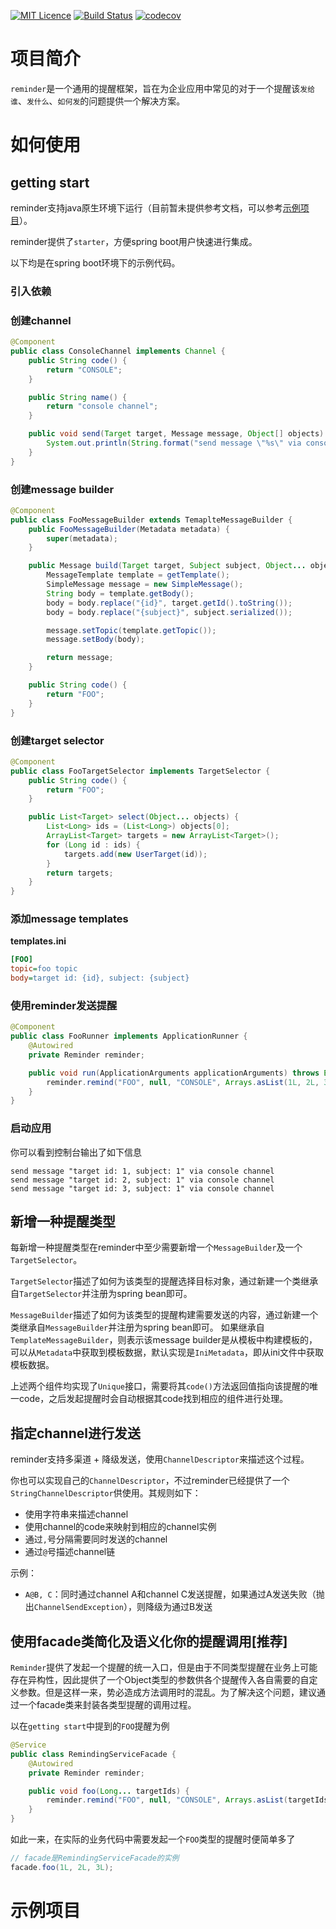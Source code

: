 [![MIT Licence](https://badges.frapsoft.com/os/mit/mit.svg?v=103)](https://opensource.org/licenses/mit-license.php)
[![Build Status](https://www.travis-ci.org/taccisum/reminder.svg?branch=master)](https://www.travis-ci.org/taccisum/reminder)
[![codecov](https://codecov.io/gh/taccisum/reminder/branch/master/graph/badge.svg)](https://codecov.io/gh/taccisum/reminder)


# 项目简介

`reminder`是一个通用的提醒框架，旨在为企业应用中常见的对于一个提醒该`发给谁`、`发什么`、`如何发`的问题提供一个解决方案。

# 如何使用

## getting start

reminder支持java原生环境下运行（目前暂未提供参考文档，可以参考[示例项目](#示例项目)）。

reminder提供了`starter`，方便spring boot用户快速进行集成。

以下均是在spring boot环境下的示例代码。

### 引入依赖

### 创建channel
```java
@Component
public class ConsoleChannel implements Channel {
    public String code() {
        return "CONSOLE";
    }

    public String name() {
        return "console channel";
    }

    public void send(Target target, Message message, Object[] objects) {
        System.out.println(String.format("send message \"%s\" via console channel", message.getBody()));
    }
}
```

### 创建message builder

```java
@Component
public class FooMessageBuilder extends TemaplteMessageBuilder {
    public FooMessageBuilder(Metadata metadata) {
        super(metadata);
    }

    public Message build(Target target, Subject subject, Object... objects) {
        MessageTemplate template = getTemplate();
        SimpleMessage message = new SimpleMessage();
        String body = template.getBody();
        body = body.replace("{id}", target.getId().toString());
        body = body.replace("{subject}", subject.serialized());

        message.setTopic(template.getTopic());
        message.setBody(body);

        return message;
    }

    public String code() {
        return "FOO";
    }
}
```

### 创建target selector

```java
@Component
public class FooTargetSelector implements TargetSelector {
    public String code() {
        return "FOO";
    }

    public List<Target> select(Object... objects) {
        List<Long> ids = (List<Long>) objects[0];
        ArrayList<Target> targets = new ArrayList<Target>();
        for (Long id : ids) {
            targets.add(new UserTarget(id));
        }
        return targets;
    }
}
```

### 添加message templates

**templates.ini**
```ini
[FOO]
topic=foo topic
body=target id: {id}, subject: {subject}
```

### 使用reminder发送提醒

```java
@Component
public class FooRunner implements ApplicationRunner {
    @Autowired
    private Reminder reminder;

    public void run(ApplicationArguments applicationArguments) throws Exception {
        reminder.remind("FOO", null, "CONSOLE", Arrays.asList(1L, 2L, 3L));
    }
}
```

### 启动应用

你可以看到控制台输出了如下信息
```text
send message "target id: 1, subject: 1" via console channel
send message "target id: 2, subject: 1" via console channel
send message "target id: 3, subject: 1" via console channel
```

## 新增一种提醒类型 

每新增一种提醒类型在reminder中至少需要新增一个`MessageBuilder`及一个`TargetSelector`。

`TargetSelector`描述了如何为该类型的提醒选择目标对象，通过新建一个类继承自`TargetSelector`并注册为spring bean即可。

`MessageBuilder`描述了如何为该类型的提醒构建需要发送的内容，通过新建一个类继承自`MessageBuilder`并注册为spring bean即可。
如果继承自`TemplateMessageBuilder`，则表示该message builder是从模板中构建模板的，可以从`Metadata`中获取到模板数据，默认实现是`IniMetadata`，即从ini文件中获取模板数据。

上述两个组件均实现了`Unique`接口，需要将其`code()`方法返回值指向该提醒的唯一code，之后发起提醒时会自动根据其code找到相应的组件进行处理。

## 指定channel进行发送

reminder支持多渠道 + 降级发送，使用`ChannelDescriptor`来描述这个过程。

你也可以实现自己的`ChannelDescriptor`，不过reminder已经提供了一个`StringChannelDescriptor`供使用。其规则如下：

- 使用字符串来描述channel
- 使用channel的code来映射到相应的channel实例
- 通过`,`号分隔需要同时发送的channel
- 通过`@`号描述channel链

示例：

- `A@B, C`：同时通过channel A和channel C发送提醒，如果通过A发送失败（抛出`ChannelSendException`），则降级为通过B发送

## 使用facade类简化及语义化你的提醒调用[推荐]

`Reminder`提供了发起一个提醒的统一入口，但是由于不同类型提醒在业务上可能存在异构性，因此提供了一个Object类型的参数供各个提醒传入各自需要的自定义参数。但是这样一来，势必造成方法调用时的混乱。为了解决这个问题，建议通过一个facade类来封装各类型提醒的调用过程。

以在`getting start`中提到的`FOO`提醒为例

```java
@Service
public class RemindingServiceFacade {
    @Autowired
    private Reminder reminder;

    public void foo(Long... targetIds) {
        reminder.remind("FOO", null, "CONSOLE", Arrays.asList(targetIds));
    }
}
```

如此一来，在实际的业务代码中需要发起一个`FOO`类型的提醒时便简单多了

```java
// facade是RemindingServiceFacade的实例
facade.foo(1L, 2L, 3L);
```

# 示例项目


